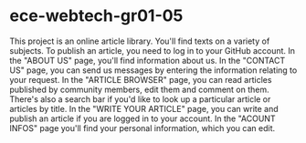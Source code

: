# ece-webtech-gr01-05
This project is an online article library. 
You'll find texts on a variety of subjects. 
To publish an article, you need to log in to your GitHub account. 
In the "ABOUT US" page, you'll find information about us.
In the "CONTACT US" page, you can send us messages by entering the information relating to your request.
In the "ARTICLE BROWSER" page, you can read articles published by community members, edit them and comment on them. There's also a search bar if you'd like to look up a particular article or articles by title.
In the "WRITE YOUR ARTICLE" page, you can write and publish an article if you are logged in to your account.
In the "ACOUNT INFOS" page you'll find your personal information, which you can edit.

